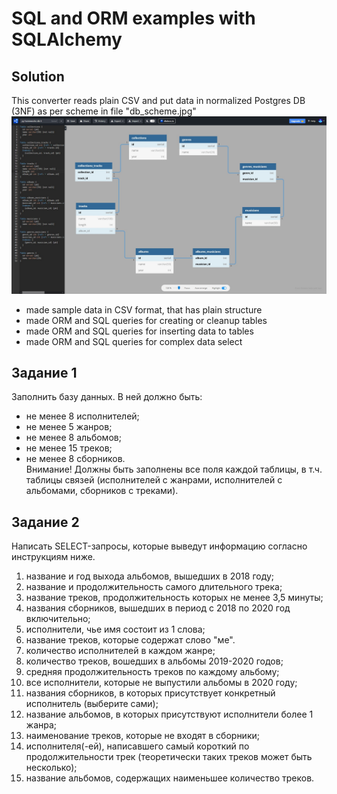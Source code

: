 # SQL and ORM examples with SQLAlchemy 

## Solution

This converter reads plain CSV and put data in normalized Postgres DB (3NF) as per scheme in file "db_scheme.jpg"
![alt text](https://raw.githubusercontent.com/Yuribtr/py-homeworks-db-4/master/py-homeworks-db-3.1.jpg?raw=true)
- made sample data in CSV format, that has plain structure
- made ORM and SQL queries for creating or cleanup tables
- made ORM and SQL queries for inserting data to tables
- made ORM and SQL queries for complex data select


## Задание 1

Заполнить базу данных. В ней должно быть:

* не менее 8 исполнителей;
* не менее 5 жанров;
* не менее 8 альбомов;
* не менее 15 треков;
* не менее 8 сборников.  
Внимание! Должны быть заполнены все поля каждой таблицы, в т.ч. таблицы связей (исполнителей с жанрами, исполнителей с альбомами, сборников с треками).

## Задание 2

Написать SELECT-запросы, которые выведут информацию согласно инструкциям ниже.  

1. название и год выхода альбомов, вышедших в 2018 году;
2. название и продолжительность самого длительного трека;
3. название треков, продолжительность которых не менее 3,5 минуты;
4. названия сборников, вышедших в период с 2018 по 2020 год включительно;
5. исполнители, чье имя состоит из 1 слова;
6. название треков, которые содержат слово "мe". 
7. количество исполнителей в каждом жанре;
8. количество треков, вошедших в альбомы 2019-2020 годов;
9. средняя продолжительность треков по каждому альбому;
10. все исполнители, которые не выпустили альбомы в 2020 году;
11. названия сборников, в которых присутствует конкретный исполнитель (выберите сами);
12. название альбомов, в которых присутствуют исполнители более 1 жанра;
13. наименование треков, которые не входят в сборники;
14. исполнителя(-ей), написавшего самый короткий по продолжительности трек (теоретически таких треков может быть несколько);
15. название альбомов, содержащих наименьшее количество треков.
